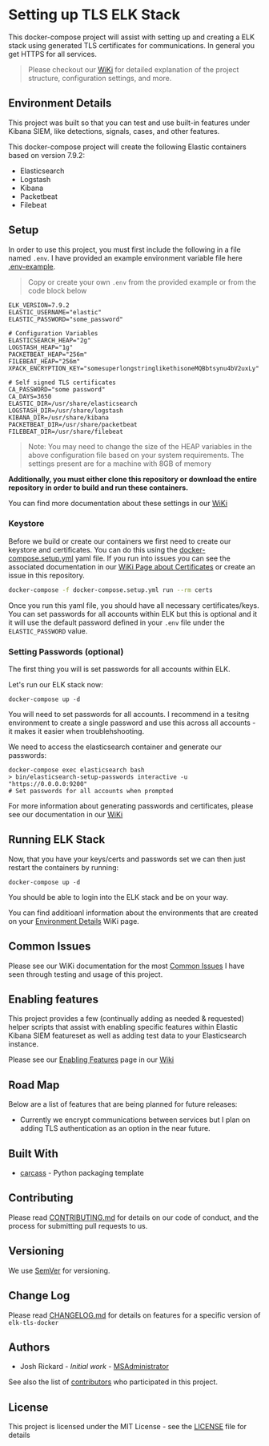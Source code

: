 # Setting up TLS ELK Stack

This docker-compose project will assist with setting up and creating a ELK stack using generated TLS certificates for communications.  In general you get HTTPS for all services.  

> Please checkout our [WiKi](https://github.com/swimlane/elk-tls-docker/wiki) for detailed explanation of the project structure, configuration settings, and more.

## Environment Details

This project was built so that you can test and use built-in features under Kibana SIEM, like detections, signals, cases, and other features.

This docker-compose project will create the following Elastic containers based on version 7.9.2:

* Elasticsearch
* Logstash
* Kibana
* Packetbeat
* Filebeat

## Setup

In order to use this project, you must first include the following in a file named `.env`. I have provided an example environment variable file here [.env-example](https://github.com/swimlane/elk-tls-docker/.env-example).

> Copy or create your own `.env` from the provided example or from the code block below

```text
ELK_VERSION=7.9.2
ELASTIC_USERNAME="elastic"
ELASTIC_PASSWORD="some_password"

# Configuration Variables
ELASTICSEARCH_HEAP="2g"
LOGSTASH_HEAP="1g"
PACKETBEAT_HEAP="256m"
FILEBEAT_HEAP="256m"
XPACK_ENCRYPTION_KEY="somesuperlongstringlikethisoneMQBbtsynu4bV2uxLy"

# Self signed TLS certificates
CA_PASSWORD="some password"
CA_DAYS=3650
ELASTIC_DIR=/usr/share/elasticsearch
LOGSTASH_DIR=/usr/share/logstash
KIBANA_DIR=/usr/share/kibana
PACKETBEAT_DIR=/usr/share/packetbeat
FILEBEAT_DIR=/usr/share/filebeat
```

> Note: You may need to change the size of the HEAP variables in the above configuration file based on your system requirements.  The settings present are for a machine with 8GB of memory

**Additionally, you must either clone this repository or download the entire repository in order to build and run these containers.**

You can find more documentation about these settings in our [WiKi](https://github.com/swimlane/elk-tls-docker/wiki/Environment-Variables)

### Keystore

Before we build or create our containers we first need to create our keystore and certificates.  You can do this using the [docker-compose.setup.yml](docker-compose.setup.yml) yaml file.  If you run into issues you can see the associated documentation in our [WiKi Page about Certificates](https://github.com/swimlane/elk-tls-docker/wiki/Certificates) or create an issue in this repository.

```bash
docker-compose -f docker-compose.setup.yml run --rm certs
```

Once you run this yaml file, you should have all necessary certificates/keys.  You can set passwords for all accounts within ELK but this is optional and it it will use the default password defined in your `.env` file under the `ELASTIC_PASSWORD` value.

### Setting Passwords (optional)

The first thing you will is set passwords for all accounts within ELK.

Let's run our ELK stack now:

```
docker-compose up -d
```

You will need to set passwords for all accounts.  I recommend in a tesitng environment to create a single password and use this across all accounts - it makes it easier when troublehshooting.

We need to access the elasticsearch container and generate our passwords:

```
docker-compose exec elasticsearch bash
> bin/elasticsearch-setup-passwords interactive -u "https://0.0.0.0:9200"
# Set passwords for all accounts when prompted
```

For more information about generating passwords and certificates, please see our documentation in our [WiKi](https://github.com/swimlane/elk-tls-docker/wiki/Certificates)

## Running ELK Stack

Now, that you have your keys/certs and passwords set we can then just restart the containers by running:

```
docker-compose up -d
```

You should be able to login into the ELK stack and be on your way.

You can find additioanl information about the environments that are created on your [Environment Details](https://github.com/swimlane/elk-tls-docker/wiki/Environment-Details) WiKi page.

## Common Issues

Please see our WiKi documentation for the most [Common Issues](https://github.com/swimlane/elk-tls-docker/wiki/Common-Issues) I have seen through testing and usage of this project.

## Enabling features

This project provides a few (continually adding as needed & requested) helper scripts that assist with enabling specific features within Elastic Kibana SIEM featureset as well as adding test data to your Elasticsearch instance.

Please see our [Enabling Features](https://github.com/swimlane/elk-tls-docker/wiki/Enabling-Features) page in our [Wiki](https://github.com/swimlane/elk-tls-docker/wiki)

## Road Map

Below are a list of features that are being planned for future releases:

* Currently we encrypt communications between services but I plan on adding TLS authentication as an option in the near future.

## Built With

* [carcass](https://github.com/MSAdministrator/carcass) - Python packaging template

## Contributing

Please read [CONTRIBUTING.md](CONTRIBUTING.md) for details on our code of conduct, and the process for submitting pull requests to us.

## Versioning

We use [SemVer](http://semver.org/) for versioning. 

## Change Log

Please read [CHANGELOG.md](CHANGELOG.md) for details on features for a specific version of `elk-tls-docker`

## Authors

* Josh Rickard - *Initial work* - [MSAdministrator](https://github.com/msadministrator)

See also the list of [contributors](https://github.com/swimlane/elk-tls-docker/contributors) who participated in this project.

## License

This project is licensed under the MIT License - see the [LICENSE](LICENSE.md) file for details
